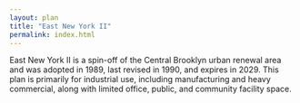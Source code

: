 ```yaml
---
layout: plan
title: "East New York II"
permalink: index.html
---
```


East New York II is a spin-off of the Central Brooklyn urban renewal area and was adopted in 1989, last revised in 1990, and expires in 2029. This plan is primarily for industrial use, including manufacturing and heavy commercial, along with limited office, public, and community facility space.